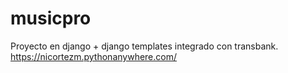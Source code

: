 # musicpro

Proyecto en django + django templates integrado con transbank.
https://nicortezm.pythonanywhere.com/
